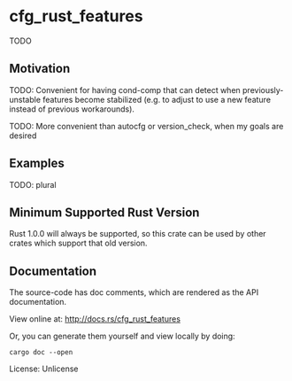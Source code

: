 # cfg_rust_features

TODO

## Motivation

TODO: Convenient for having cond-comp that can detect when previously-unstable features become
stabilized (e.g. to adjust to use a new feature instead of previous workarounds).

TODO: More convenient than autocfg or version_check, when my goals are desired

## Examples

TODO: plural

## Minimum Supported Rust Version

Rust 1.0.0 will always be supported, so this crate can be used by other crates which support that
old version.

## Documentation

The source-code has doc comments, which are rendered as the API documentation.

View online at: <http://docs.rs/cfg_rust_features>

Or, you can generate them yourself and view locally by doing:

```shell
cargo doc --open
```

License: Unlicense
